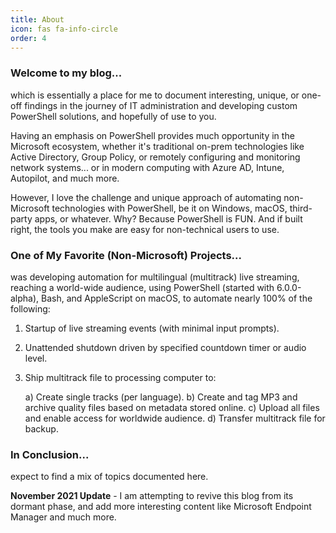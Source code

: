 ```yaml
---
title: About
icon: fas fa-info-circle
order: 4
---
```


### Welcome to my blog...
which is essentially a place for me to document interesting, unique, or one-off findings in the journey of IT administration and developing custom PowerShell solutions, and hopefully of use to you.

Having an emphasis on PowerShell provides much opportunity in the Microsoft ecosystem, whether it's traditional on-prem technologies like Active Directory, Group Policy, or remotely configuring and monitoring network systems... or in modern computing with Azure AD, Intune, Autopilot, and much more.

However, I love the challenge and unique approach of automating non-Microsoft technologies with PowerShell, be it on Windows, macOS, third-party apps, or whatever. Why? Because PowerShell is FUN. And if built right, the tools you make are easy for non-technical users to use.

### One of My Favorite (Non-Microsoft) Projects...
was developing automation for multilingual (multitrack) live streaming, reaching a world-wide audience, using PowerShell (started with 6.0.0-alpha), Bash, and AppleScript on macOS, to automate nearly 100% of the following:

1) Startup of live streaming events (with minimal input prompts).
2) Unattended shutdown driven by specified countdown timer or audio level.
3) Ship multitrack file to processing computer to:

    a) Create single tracks (per language).
    b) Create and tag MP3 and archive quality files based on metadata stored online.
    c) Upload all files and enable access for worldwide audience.
    d) Transfer multitrack file for backup.

### In Conclusion...

expect to find a mix of topics documented here.


**November 2021 Update** - I am attempting to revive this blog from its dormant phase, and add more interesting content like Microsoft Endpoint Manager and much more.

